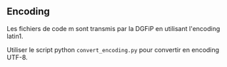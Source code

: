 
## Encoding

Les fichiers de code m sont transmis par la DGFiP en utilisant l'encoding latin1.

Utiliser le script python `convert_encoding.py` pour convertir en encoding UTF-8.
